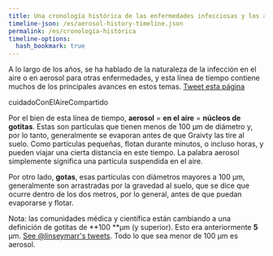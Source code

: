```yaml
---
title: Una cronología histórica de las enfermedades infecciosas y los aerosoles
timeline-json: /es/aerosol-history-timeline.json
permalink: /es/cronología-histórica
timeline-options: 
  hash_bookmark: true
---
```


A lo largo de los años, se ha hablado de la naturaleza de la infección en el aire o en aerosol para otras enfermedades, y esta línea de tiempo contiene muchos de los principales avances en estos temas.  <a href="https://twitter.com/intent/tweet?url=https%3A%2F%2Fits-airborne.org%2Fes%2Fcronología-histórica&via=AerosolizedC19&text=%23COVIDisAirborne%20%23masks4All%20%23cuidadoConElAireCompartido%20%23ventilation. See: " target="_blank">Tweet esta página</a>

cuidadoConElAireCompartido

Por el bien de esta línea de tiempo, **aerosol** = **en el aire** = **núcleos de gotitas**. Estas son partículas que tienen menos de 100 μm de diámetro y, por lo tanto, generalmente se evaporan antes de que Graivty las tire al suelo. Como partículas pequeñas, flotan durante minutos, o incluso horas, y pueden viajar una cierta distancia en este tiempo. La palabra aerosol simplemente significa una partícula suspendida en el aire.

Por otro lado, **gotas**, esas partículas con diámetros mayores a 100 μm, generalmente son arrastradas por la gravedad al suelo, que se dice que ocurre dentro de los dos metros, por lo general, antes de que puedan evaporarse y flotar.

Nota: las comunidades médica y científica están cambiando a una definición de gotitas de **100 **μm (y superior). Esto era anteriormente **5** μm. <a target="_blank" href="https://twitter.com/linseymarr/status/1336318245348003840">See @linseymarr's tweets</a>. Todo lo que sea menor de 100 μm es aerosol.